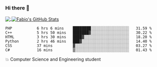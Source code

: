 ### Hi there 👋
<a href="https://github.com/fabiovincenzi/fabiovincenzi">
  <img align="center" src="https://github-readme-stats.vercel.app/api/top-langs/?username=fabiovincenzi&title_color=ffffff&text_color=c9cacc&icon_color=2bbc8a&bg_color=1d1f21&langs_count=3" />
</a>
<a href="https://github.com/fabiovincenzi/fabiovincenzi">
  <img align="center" src="https://github-readme-stats.vercel.app/api?username=fabiovincenzi&show_icons=true&line_height=27&count_private=true&title_color=ffffff&text_color=c9cacc&icon_color=2bbc8a&bg_color=1d1f21" alt="Fabio's GitHub Stats" />
</a>
<!--START_SECTION:waka-->

```text
PHP           6 hrs 6 mins    ████████░░░░░░░░░░░░░░░░░   31.59 %
C++           5 hrs 50 mins   ███████▓░░░░░░░░░░░░░░░░░   30.22 %
HTML          3 hrs 30 mins   ████▓░░░░░░░░░░░░░░░░░░░░   18.20 %
Python        2 hrs 46 mins   ███▓░░░░░░░░░░░░░░░░░░░░░   14.40 %
CSS           37 mins         ▓░░░░░░░░░░░░░░░░░░░░░░░░   03.27 %
C#            16 mins         ▒░░░░░░░░░░░░░░░░░░░░░░░░   01.43 %
```

<!--END_SECTION:waka-->

:boom: Computer Science and Engineering student

